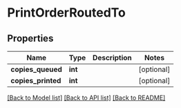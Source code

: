 # PrintOrderRoutedTo

## Properties
Name | Type | Description | Notes
------------ | ------------- | ------------- | -------------
**copies_queued** | **int** |  | [optional] 
**copies_printed** | **int** |  | [optional] 

[[Back to Model list]](../README.md#documentation-for-models) [[Back to API list]](../README.md#documentation-for-api-endpoints) [[Back to README]](../README.md)


